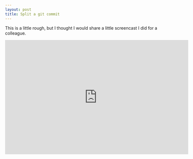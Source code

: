 ```yaml
---
layout: post
title: Split a git commit
---
```


This is a little rough, but I thought I would share a little screencast I did for a colleague.

<iframe src="http://player.vimeo.com/video/20795794?title=0&amp;byline=0&amp;portrait=0&amp;color=dd4499" width="601" height="376" frameborder="0"></iframe>
